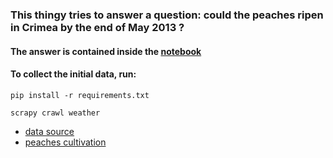### This thingy tries to answer a question: could the peaches ripen in Crimea by the end of May 2013 ? 

#### The answer is contained inside the [notebook](Peaches%20in%202013.ipynb)
#### To collect the initial data, run:
```
pip install -r requirements.txt
```
```
scrapy crawl weather
```

* [data source](http://allcrimea.net/weather/arhiv/2013-1-1/)
* [peaches cultivation](https://en.wikipedia.org/wiki/Peach#Cultivation)
